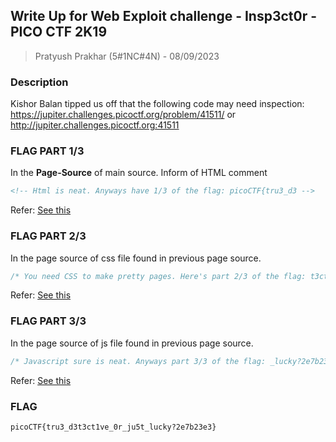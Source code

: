 ## Write Up for Web Exploit challenge - Insp3ct0r - PICO CTF 2K19

> Pratyush Prakhar (5#1NC#4N) - 08/09/2023

### Description

Kishor Balan tipped us off that the following code may need inspection:\
https://jupiter.challenges.picoctf.org/problem/41511/ or http://jupiter.challenges.picoctf.org:41511


### FLAG PART 1/3

In the **Page-Source** of main source. Inform of HTML comment

```html
<!-- Html is neat. Anyways have 1/3 of the flag: picoCTF{tru3_d3 -->
```

Refer: [See this](https://github.com/pratty010/CTF/blob/master/PICO_CTF/2K19/Insp3ct0r/page_source.png)

### FLAG PART 2/3

In the page source of css file found in previous page source. 

```css
/* You need CSS to make pretty pages. Here's part 2/3 of the flag: t3ct1ve_0r_ju5t */
```

Refer: [See this](https://github.com/pratty010/CTF/blob/master/PICO_CTF/2K19/Insp3ct0r/css.png)

### FLAG PART 3/3

In the page source of js file found in previous page source. 

```js
/* Javascript sure is neat. Anyways part 3/3 of the flag: _lucky?2e7b23e3} */
```

Refer: [See this](https://github.com/pratty010/CTF/blob/master/PICO_CTF/2K19/Insp3ct0r/js.png)


### FLAG

```
picoCTF{tru3_d3t3ct1ve_0r_ju5t_lucky?2e7b23e3}
```